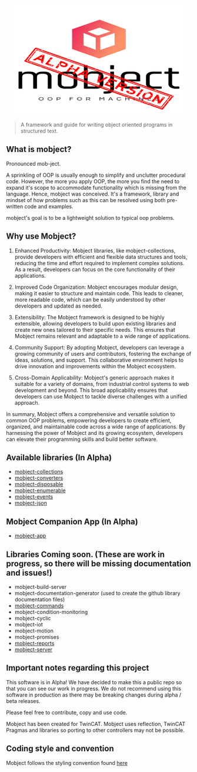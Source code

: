 <p align="center">
  <img width="460" height="300" src="./images/logo.svg">
</p>

> A framework and guide for writing object oriented programs in structured text.

## What is mobject?

Pronounced mob-ject.

A sprinkling of OOP is usually enough to simplify and unclutter procedural code. However, the more you apply OOP, the more you find the need to expand it's scope to accommodate functionality which is missing from the language. Hence, mobject was conceived. It's a framework, library and mindset of how problems such as this can be resolved using both pre-written code and examples.

mobject's goal is to be a lightweight solution to typical oop problems.

## Why use Mobject?

1. Enhanced Productivity: Mobject libraries, like mobject-collections, provide developers with efficient and flexible data structures and tools, reducing the time and effort required to implement complex solutions. As a result, developers can focus on the core functionality of their applications.

2. Improved Code Organization: Mobject encourages modular design, making it easier to structure and maintain code. This leads to cleaner, more readable code, which can be easily understood by other developers and updated as needed.

3. Extensibility: The Mobject framework is designed to be highly extensible, allowing developers to build upon existing libraries and create new ones tailored to their specific needs. This ensures that Mobject remains relevant and adaptable to a wide range of applications.

4. Community Support: By adopting Mobject, developers can leverage a growing community of users and contributors, fostering the exchange of ideas, solutions, and support. This collaborative environment helps to drive innovation and improvements within the Mobject ecosystem.

5. Cross-Domain Applicability: Mobject's generic approach makes it suitable for a variety of domains, from industrial control systems to web development and beyond. This broad applicability ensures that developers can use Mobject to tackle diverse challenges with a unified approach.

In summary, Mobject offers a comprehensive and versatile solution to common OOP problems, empowering developers to create efficient, organized, and maintainable code across a wide range of applications. By harnessing the power of Mobject and its growing ecosystem, developers can elevate their programming skills and build better software.

## Available libraries (In Alpha)

- [mobject-collections](https://mobject-dev-team.github.io/mobject-collections/#/)
- [mobject-converters](https://mobject-dev-team.github.io/mobject-converters/#/)
- [mobject-disposable](https://mobject-dev-team.github.io/mobject-disposable/#/)
- [mobject-enumerable](https://mobject-dev-team.github.io/mobject-enumerable/#/)
- [mobject-events](https://mobject-dev-team.github.io/mobject-events/#/)
- [mobject-json](https://mobject-dev-team.github.io/mobject-json/#/)

## Mobject Companion App (In Alpha)

- [mobject-app](https://github.com/Mobject-Dev-Team/mobject-app)

## Libraries Coming soon. (These are work in progress, so there will be missing documentation and issues!)

- mobject-build-server
- mobject-documentation-generator (used to create the github library documentation files)
- [mobject-commands](https://github.com/Mobject-Dev-Team/mobject-commands)
- mobject-condition-monitoring
- mobject-cyclic
- mobject-iot
- mobject-motion
- mobject-promises
- [mobject-reports](https://github.com/Mobject-Dev-Team/mobject-reports)
- [mobject-server](https://github.com/Mobject-Dev-Team/mobject-server)

## Important notes regarding this project

This software is in Alpha! We have decided to make this a public repo so that you can see our work in progress. We do not recommend using this software in production as there may be breaking changes during alpha / beta releases.

Please feel free to contribute, copy and use code.

Mobject has been created for TwinCAT. Mobject uses reflection, TwinCAT Pragmas and libraries so porting to other controllers may not be possible.

## Coding style and convention

Mobject follows the styling convention found [here](https://mobject-dev-team.github.io/mobject-coding-convention/#/)
